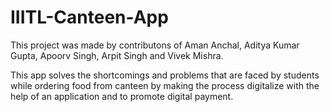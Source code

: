 # IIITL-Canteen-App

This project was made by contributons of Aman Anchal, Aditya Kumar Gupta, Apoorv Singh, Arpit Singh and Vivek Mishra.

This app solves the shortcomings and problems that are faced by students while ordering food from canteen by making the process digitalize with the help of an application and to promote digital payment.
